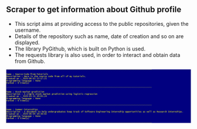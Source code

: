 ## Scraper to get information about Github profile ##

- This script aims at providing access to the public repositories, given the username.
- Details of the repository such as name, date of creation and so on are displayed.
- The library PyGithub, which is built on Python is used.
- The requests library is also used, in order to interact and obtain data from Github.

![Image](Screenshot.JPG)
